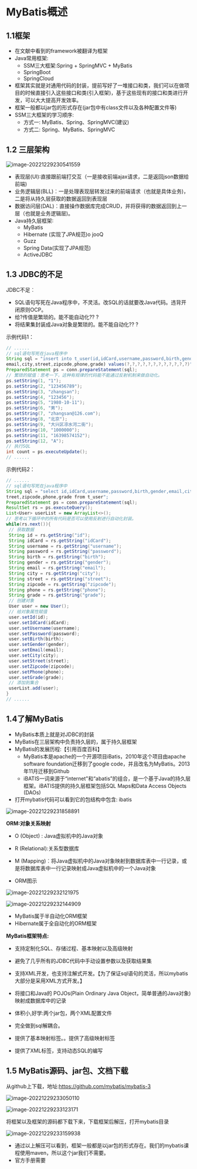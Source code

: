 # MyBatis概述

## 1.1框架

- 在文献中看到的framework被翻译为框架
- Java常用框架:
  -  SSM三大框架:Spring + SpringMVC + MyBatis
  - SpringBoot
  - SpringCloud
- 框架其实就是对通用代码的封装，提前写好了一堆接口和类，我们可以在做项目的时候直接引入这些接口和类(引入框架)，基于这些现有的接口和类进行开发，可以大大提高开发效率。
- 框架一般都以jar包的形式存在(jar包中有class文件以及各种配置文件等)
- SSM三大框架的学习顺序:
  - 方式一: MyBatis、Spring、SpringMVC(建议)
  - 方式二: Spring、MyBatis、SpringMVC

##  1.2 三层架构

![image-20221229230541559](https://cdn.jsdelivr.net/gh/Li-ShiLin/images/D:%5Cgithub%5Cimages202212292309455.png)

- 表现层(UI)∶直接跟前端打交互（一是接收前端ajax请求，二是返回json数据给前端)
- 业务逻辑层(BLL)︰一是处理表现层转发过来的前端请求（也就是具体业务)，二是将从持久层获取的数据返回到表现层
- 数据访问层(DAL)︰直接操作数据库完成CRUD，并将获得的数据返回到上一层（也就是业务逻辑层)。
- Java持久层框架∶
  - MyBatis
  - Hibernate (实现了JPA规范)o jooQ
  - Guzz
  - Spring Data(实现了JPA规范)
  - ActiveJDBC

##  1.3 JDBC的不足

JDBC不足︰

- SQL语句写死在Java程序中，不灵活。改SQL的话就要改Java代码。违背开闭原则OCP。
- 给?传值是繁琐的。能不能自动化?? ?
- 将结果集封装成Java对象是繁琐的。能不能自动化?? ?

 

示例代码1：

```java
// ......
// sql语句写死在java程序中
String sql = "insert into t_user(id,idCard,username,password,birth,gender,
email,city,street,zipcode,phone,grade) values(?,?,?,?,?,?,?,?,?,?,?,?)";
PreparedStatement ps = conn.prepareStatement(sql);
// 繁琐的赋值：思考⼀下，这种有规律的代码能不能通过反射机制来做⾃动化。
ps.setString(1, "1");
ps.setString(2, "123456789");
ps.setString(3, "zhangsan");
ps.setString(4, "123456");
ps.setString(5, "1980-10-11");
ps.setString(6, "男");
ps.setString(7, "zhangsan@126.com");
ps.setString(8, "北京");
ps.setString(9, "⼤兴区凉⽔河⼆街");
ps.setString(10, "1000000");
ps.setString(11, "16398574152");
ps.setString(12, "A");
// 执⾏SQL
int count = ps.executeUpdate();
// ......
```

 示例代码2：

```java
// ......
// sql语句写死在java程序中
String sql = "select id,idCard,username,password,birth,gender,email,city,s
treet,zipcode,phone,grade from t_user";
PreparedStatement ps = conn.prepareStatement(sql);
ResultSet rs = ps.executeQuery();
List<User> userList = new ArrayList<>();
// 思考以下循环中的所有代码是否可以使⽤反射进⾏⾃动化封装。
while(rs.next()){
 // 获取数据
 String id = rs.getString("id");
 String idCard = rs.getString("idCard");
 String username = rs.getString("username");
 String password = rs.getString("password");
 String birth = rs.getString("birth");
 String gender = rs.getString("gender");
 String email = rs.getString("email");
 String city = rs.getString("city");
 String street = rs.getString("street");
 String zipcode = rs.getString("zipcode");
 String phone = rs.getString("phone");
 String grade = rs.getString("grade");
 // 创建对象
 User user = new User();
 // 给对象属性赋值
 user.setId(id);
 user.setIdCard(idCard);
 user.setUsername(username);
 user.setPassword(password);
 user.setBirth(birth);
 user.setGender(gender);
 user.setEmail(email);
 user.setCity(city);
 user.setStreet(street);
 user.setZipcode(zipcode);
 user.setPhone(phone);
 user.setGrade(grade);
 // 添加到集合
 userList.add(user);
}
// ......
```

## 1.4了解MyBatis

- MyBatis本质上就是对JDBC的封装
- MyBatis在三层架构中负责持久层的，属于持久层框架
- MyBatis的发展历程:【引用百度百科】
  - MyBatis本是apache的一个开源项目iBatis，2010年这个项目由apache software foundation迁移到了google code，并且改名为MyBatis。2013年11月迁移到Github
  - iBATIS一词来源于“internet"和“abatis”的组合，是一个基于Java的持久层框架。iBATIS提供的持久层框架包括SQL Maps和Data Access Objects (DAOs)
- 打开mybatis代码可以看到它的包结构中包含: ibatis

![image-20221229231858891](https://cdn.jsdelivr.net/gh/Li-ShiLin/images/D:%5Cgithub%5Cimages202212292319364.png)



**ORM:对象关系映射**

- O (Object) : Java虚拟机中的Java对象

- R (Relational):关系型数据库

- M (Mapping)︰将Java虚拟机中的Java对象映射到数据库表中一行记录，或是将数据库表中一行记录映射成Java虚拟机中的一个Java对象

- ORM图示

  

![image-20221229232121975](https://cdn.jsdelivr.net/gh/Li-ShiLin/images/D:%5Cgithub%5Cimages202212292321458.png)

![image-20221229232144909](https://cdn.jsdelivr.net/gh/Li-ShiLin/images/D:%5Cgithub%5Cimages202212292321217.png)

- MyBatis属于半自动化ORM框架
- Hibernate属于全自动化的ORM框架



**MyBatis框架特点:**

- 支持定制化SQL、存储过程、基本映射以及高级映射

- 避免了几乎所有的JDBC代码中手动设置参数以及获取结果集
- 支持XML开发，也支持注解式开发。【为了保证sql语句的灵活，所以mybatis大部分是采用XML方式开发。】
- 将接口和Java的 POJOs(Plain Ordinary Java Object，简单普通的Java对象)映射成数据库中的记录
- 体积小,好学:两个jar包，两个XML配置文件
- 完全做到sql解耦合。
- 提供了基本映射标签。。提供了高级映射标签
- 提供了XML标签，支持动态SQL的编写

##  1.5 MyBatis源码、jar包、文档下载

从github上下载，地址:https://github.com/mybatis/mybatis-3

![image-20221229233050110](https://cdn.jsdelivr.net/gh/Li-ShiLin/images/D:%5Cgithub%5Cimages202212292330658.png)



![image-20221229233123171](https://cdn.jsdelivr.net/gh/Li-ShiLin/images/D:%5Cgithub%5Cimages202212292331760.png)



将框架以及框架的源码都下载下来，下载框架后解压，打开mybatis目录

![image-20221229233159938](https://cdn.jsdelivr.net/gh/Li-ShiLin/images/D:%5Cgithub%5Cimages202212292332705.png)

- 通过以上解压可以看到，框架一般都是以jar包的形式存在。我们的mybatis课程使用maven，所以这个jar我们不需要。
- 官方手册需要